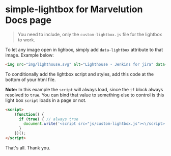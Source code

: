 # simple-lightbox for Marvelution Docs page

> You need to include, only the `custom-lightbox.js` file for the lightbox to work.

To let any image open in lighbox, simply add `data-lightbox` attribute to that image. Example below:
```html
<img src="img/lighthouse.svg" alt="Lighthouse - Jenkins for jira" data-lightbox>
```
To conditionally add the lightbox script and styles, add this code at the bottom of your html file. 

**Note:** In this example the `script` will always load, since the `if` block always resolved to `true`. You can bind that value to something else to control is this 
light box `script` loads in a page or not.
```html
<script>
    (function() {
      if (true) { // always true
        document.write('<script src="js/custom-lightbox.js"><\/script>');
      }
    })();
</script>
```

That's all. Thank you.
